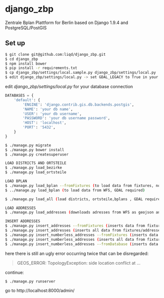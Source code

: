 # django_zbp

Zentrale Bplan Plattform for Berlin based on Django 1.9.4 and PostgreSQL/PostGIS


## Set up

``` bash
$ git clone git@github.com:liqd/django_zbp.git
$ cd django_zbp
$ npm install bower
$ pip install -r requirements.txt
$ cp django_zbp/settings/local.sample.py django_zbp/settings/local.py
$ edit django_zbp/settings/local.py -> set GDAL_LEGACY to True in your local settings if GDAL <= 1.10
```

edit *django_zbp/settings/local.py* for your database connection

``` python
DATABASES = {
    'default': {
        'ENGINE': 'django.contrib.gis.db.backends.postgis',
        'NAME': 'your db name',
        'USER': 'your db username',
        'PASSWORD': 'your db username password',
        'HOST': 'localhost',
        'PORT': '5432',
    }
}
```

``` bash
$ ./manage.py migrate
$ ./manage.py bower install
$ ./manage.py createsuperuser

LOAD DISTRICTS AND ORTSTEILE
$ ./manage.py load_bezirke
$ ./manage.py load_ortsteile

LOAD BPLAN
$ ./manage.py load_bplan --fromFixtures (to load data from fixtures, no GDAL required)
$ ../manage.py load_bplan (to load data from WFS, GDAL required)

$ ./manage.py load_all (load districts, ortsteile,bplans , GDAL required)

LOAD ADDRESSES
$ ./manage.py load_addresses (downloads adresses from WFS as geojson and saves them in finxtures/addresses, GDAL required, might take some minutes)

INSERT ADDRESSES
$ ./manage.py insert_addresses --fromFixtures (inserts data from fixtures, for local development)
$ ./manage.py insert_addresses (inserts all data from fixtures/addresses to database, might take a while, e.g. 30 minutes or more)
$ ./manage.py insert_numberless_addresses --fromFixtures (inserts data from fixtures, for local development)
$ ./manage.py insert_numberless_addresses (inserts all data from fixtures/addresses to database, might take a while, e.g. 2 minutes or more)
$ ./manage.py insert_numberless_addresses --fromDatabase (inserts data based on database not files, might take a while e.g. 5 minutes or more)

```
here there is still an ugly error occurring twice that can be disregarded:

> GEOS_ERROR: TopologyException: side location conflict at ...

continue:
```
$ ./manage.py runserver
```

go to http://localhost:8000/admin/
